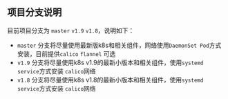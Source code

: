 ## 项目分支说明

目前项目分支为 `master` `v1.9` `v1.8`，说明如下：

- `master` 分支将尽量使用最新版k8s和相关组件，网络使用`DaemonSet Pod`方式安装，目前提供`calico` `flannel` 可选
- `v1.9` 分支将尽量使用k8s v1.9的最新小版本和相关组件，使用`systemd service`方式安装 `calico`网络
- `v1.8` 分支将尽量使用k8s v1.8的最新小版本和相关组件，使用`systemd service`方式安装 `calico`网络
